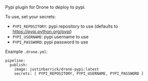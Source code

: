 Pypi plugin for Drone to deploy to pypi.

To use, set your secrets:

* `PYPI_REPOSITORY`: pypi repository to use (defaults to https://pypi.python.org/pypi)
* `PYPI_USERNAME`: pypi username to use
* `PYPI_PASSWORD`: pypi password to use

Example `.drone.yml`:

```
pipeline:
  publish:
    image: justinbarrick/drone-pypi:latest
    secrets: [ PYPI_REPOSITORY, PYPI_USERNAME, PYPI_PASSWORD ]
```
